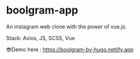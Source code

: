 # boolgram-app

An instagram web clone with the power of vue.js.

Stack: Axios, JS, SCSS, Vue

😎Demo here : https://boolgram-by-hugo.netlify.app
